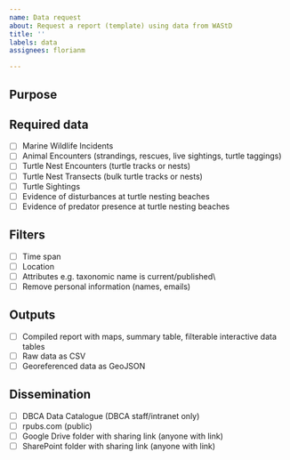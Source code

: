 ```yaml
---
name: Data request
about: Request a report (template) using data from WAStD
title: ''
labels: data
assignees: florianm

---
```


## Purpose
<!-- Audience: Who will receive this data? -->
<!-- Inference: This report will list... / show... / tally... -->

## Required data
<!-- What data should the report show? -->
-[ ] Marine Wildlife Incidents
-[ ] Animal Encounters (strandings, rescues, live sightings, turtle taggings)
-[ ] Turtle Nest Encounters (turtle tracks or nests)
-[ ] Turtle Nest Transects (bulk turtle tracks or nests)
-[ ] Turtle Sightings
-[ ] Evidence of disturbances at turtle nesting beaches
-[ ] Evidence of predator presence at turtle nesting beaches

## Filters
<!-- What should the data be restricted to? -->
-[ ] Time span
-[ ] Location
-[ ] Attributes e.g. taxonomic name is current/published\
-[ ] Remove personal information (names, emails)

## Outputs
-[ ] Compiled report with maps, summary table, filterable interactive data tables
-[ ] Raw data as CSV
-[ ] Georeferenced data as GeoJSON

## Dissemination
-[ ] DBCA Data Catalogue (DBCA staff/intranet only)
-[ ] rpubs.com (public)
-[ ] Google Drive folder with sharing link (anyone with link)
-[ ] SharePoint folder with sharing link (anyone with link)

